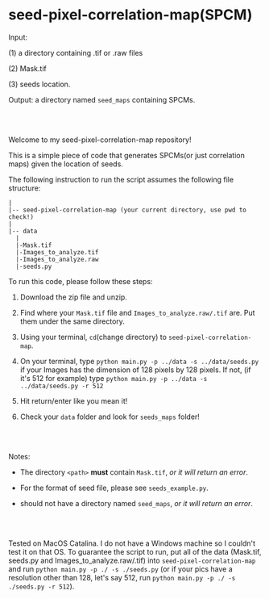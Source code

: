# seed-pixel-correlation-map(SPCM)

Input:

(1) a directory containing .tif or .raw files 

(2) Mask.tif 

(3) seeds location. 

Output: a directory named `seed_maps` containing SPCMs.

<br/><br/>

Welcome to my seed-pixel-correlation-map repository! 

This is a simple piece of code that generates SPCMs(or just correlation maps) given the location of seeds. 

The following instruction to run the script assumes the following file structure:

```
|
|-- seed-pixel-correlation-map (your current directory, use pwd to check!)
|
|-- data
  |
  |-Mask.tif
  |-Images_to_analyze.tif
  |-Images_to_analyze.raw
  |-seeds.py

```


To run this code, please follow these steps:

1. Download the zip file and unzip.

2. Find where your `Mask.tif` file and `Images_to_analyze.raw/.tif` are. Put them under the same directory.

3. Using your terminal, `cd`(change directory) to `seed-pixel-correlation-map`.

4. On your terminal, type `python main.py -p ../data -s ../data/seeds.py` if your Images has the dimension of 128 pixels by 128 pixels. If not, (if it's 512 for example) type `python main.py -p ../data -s ../data/seeds.py -r 512`

5. Hit return/enter like you mean it!

6. Check your `data` folder and look for `seeds_maps` folder!

<br/><br/>

Notes:

- The directory `<path>` **must** contain `Mask.tif`, _or it will return an error_.

- For the format of seed file, please see `seeds_example.py`.

- <path> should not have a directory named `seed_maps`, _or it will return an error_. 
  
<br/><br/>

Tested on MacOS Catalina. I do not have a Windows machine so I couldn't test it on that OS. To guarantee the script to run, put all of the data (Mask.tif, seeds.py and Images_to_analyze.raw/.tif) into `seed-pixel-correlation-map` and run `python main.py -p ./ -s ./seeds.py` (or if your pics have a resolution other than 128, let's say 512, run `python main.py -p ./ -s ./seeds.py -r 512`).
